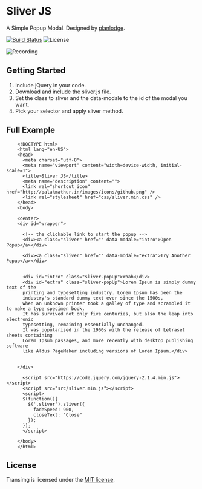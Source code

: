 # Sliver JS
A Simple Popup Modal. Designed by [planlodge](https://github.com/planlodge).

[![Build Status](https://travis-ci.org/stevenbenner/jquery-powertip.svg?branch=master)](https://travis-ci.org/stevenbenner/jquery-powertip)
![License](https://img.shields.io/packagist/l/doctrine/orm.svg)

![Recording](https://raw.githubusercontent.com/planlodge/Sliver-JS/master/demo/recording.gif)

## Getting Started

 1. Include jQuery in your code.
 2. Download and include the sliver.js file.
 3. Set the class to sliver and the data-modale to the id of the modal you want.
 4. Pick your selector and apply sliver method.

## Full Example

		<!DOCTYPE html>
		<html lang="en-US">
		<head>
		  <meta charset="utf-8">
		  <meta name="viewport" content="width=device-width, initial-scale=1">
		  <title>Sliver JS</title>
		  <meta name="description" content="">
		  <link rel="shortcut icon" href="http://palakmathur.in/images/icons/github.png" />
		  <link rel="stylesheet" href="css/sliver.min.css" />
		</head>
		<body>

		<center>
		<div id="wrapper">

		  <!-- the clickable link to start the popup -->
		  <div><a class="sliver" href="" data-modale="intro">Open Popup</a></div>

		  <div><a class="sliver" href="" data-modale="extra">Try Another Popup</a></div>


		  <div id="intro" class="sliver-popUp">Woah</div>
		  <div id="extra" class="sliver-popUp">Lorem Ipsum is simply dummy text of the 
		  printing and typesetting industry. Lorem Ipsum has been the 
		  industry's standard dummy text ever since the 1500s, 
		  when an unknown printer took a galley of type and scrambled it to make a type specimen book. 
		  It has survived not only five centuries, but also the leap into electronic 
		  typesetting, remaining essentially unchanged. 
		  It was popularised in the 1960s with the release of Letraset sheets containing 
		  Lorem Ipsum passages, and more recently with desktop publishing software 
		  like Aldus PageMaker including versions of Lorem Ipsum.</div>
		  

		</div>

		  <script src="https://code.jquery.com/jquery-2.1.4.min.js"></script> 
		  <script src="src/sliver.min.js"></script> 
		  <script>
		  $(function(){
		    $('.sliver').sliver({
		      fadeSpeed: 900,
		      closeText: "Close"
		    });
		  });
		  </script>
		  
		</body>
		</html>


## License

Transimg is licensed under the [MIT license](http://opensource.org/licenses/MIT).
